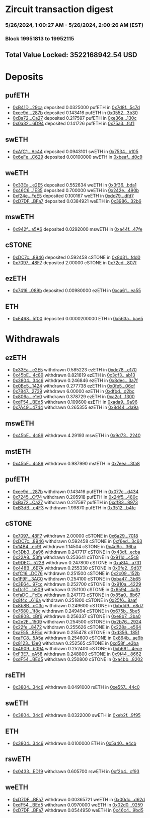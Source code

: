 # Zircuit transaction digest
### 5/26/2024, 1:00:27 AM - 5/26/2024, 2:00:26 AM (EST)
### Block 19951813 to 19952115

## Total Value Locked: 3522168942.54 USD

# Deposits
## pufETH
- [0xB41D...29ca](https://etherscan.io/address/0xB41D59F832b7b63C00d8E4B1A8BdaF8a65fD29ca) deposited 0.0325000 pufETH in [0x7d8f...5c7d](https://etherscan.io/tx/0xB41D59F832b7b63C00d8E4B1A8BdaF8a65fD29ca)
- [0xee9d...287b](https://etherscan.io/address/0xee9d0d58fcFfC38257772987BD0E274bA810287b) deposited 0.143416 pufETH in [0x0552...3b30](https://etherscan.io/tx/0xee9d0d58fcFfC38257772987BD0E274bA810287b)
- [0xBa72...Ca27](https://etherscan.io/address/0xBa729194d9e552f53bde1BCF39449C5FFBb3Ca27) deposited 0.217597 pufETH in [0xe36a...130c](https://etherscan.io/tx/0xBa729194d9e552f53bde1BCF39449C5FFBb3Ca27)
- [0x0a32...6D94](https://etherscan.io/address/0x0a323cE88E09108EDe6Fb8972fc558d0402F6D94) deposited 0.141726 pufETH in [0x75a3...fcf1](https://etherscan.io/tx/0x0a323cE88E09108EDe6Fb8972fc558d0402F6D94)
## swETH
- [0xAfC1...Ac44](https://etherscan.io/address/0xAfC13E3DA2e275A68Dc7531498562C59179dAc44) deposited 0.0943101 swETH in [0x7534...b105](https://etherscan.io/tx/0xAfC13E3DA2e275A68Dc7531498562C59179dAc44)
- [0x6eFe...C629](https://etherscan.io/address/0x6eFe7E9fB1226c57A835bD466122a190Fe38C629) deposited 0.00100000 swETH in [0xbeaf...d0c9](https://etherscan.io/tx/0x6eFe7E9fB1226c57A835bD466122a190Fe38C629)
## weETH
- [0x33Ea...e2E5](https://etherscan.io/address/0x33EabE42De7De8A9a5B598b8E830f6C9E736e2E5) deposited 0.552634 weETH in [0x3f36...bda1](https://etherscan.io/tx/0x33EabE42De7De8A9a5B598b8E830f6C9E736e2E5)
- [0x46C6...1E35](https://etherscan.io/address/0x46C6C25BF1C059a7FFeF5E8071866F23b1b31E35) deposited 0.700000 weETH in [0x242e...490b](https://etherscan.io/tx/0x46C6C25BF1C059a7FFeF5E8071866F23b1b31E35)
- [0xf24e...FeE5](https://etherscan.io/address/0xf24eD6e179572B8eA9DA2F3c6eB9715e4A8EFeE5) deposited 0.100167 weETH in [0xdd79...dfd7](https://etherscan.io/tx/0xf24eD6e179572B8eA9DA2F3c6eB9715e4A8EFeE5)
- [0xD7DF...BFa7](https://etherscan.io/address/0xD7DF7E085214743530afF339aFC420c7c720BFa7) deposited 0.0384921 weETH in [0x3986...32b6](https://etherscan.io/tx/0xD7DF7E085214743530afF339aFC420c7c720BFa7)
## mswETH
- [0x942f...a5A6](https://etherscan.io/address/0x942fA06fc6090c5310A6eD998418908156D3a5A6) deposited 0.0292000 mswETH in [0xa44f...47fe](https://etherscan.io/tx/0x942fA06fc6090c5310A6eD998418908156D3a5A6)
## cSTONE
- [0xDC7c...8946](https://etherscan.io/address/0xDC7c2857307980033Cf280384B657598812d8946) deposited 0.592458 cSTONE in [0x8d31...fdd0](https://etherscan.io/tx/0xDC7c2857307980033Cf280384B657598812d8946)
- [0x7097...48F7](https://etherscan.io/address/0x7097505782ce420663f7149DACE73F5E068E48F7) deposited 2.00000 cSTONE in [0x72cd...807f](https://etherscan.io/tx/0x7097505782ce420663f7149DACE73F5E068E48F7)
## ezETH
- [0x7416...089b](https://etherscan.io/address/0x7416Fa790a3ae5E2c41b6CDFaD18280f1a66089b) deposited 0.00980000 ezETH in [0xca61...ea55](https://etherscan.io/tx/0x7416Fa790a3ae5E2c41b6CDFaD18280f1a66089b)
## ETH
- [0xE468...5f00](https://etherscan.io/address/0xE468819dC63ACE42f071E43a42C499fA8d115f00) deposited 0.0000200000 ETH in [0x563a...bae5](https://etherscan.io/tx/0xE468819dC63ACE42f071E43a42C499fA8d115f00)
# Withdrawals
## ezETH
- [0x33Ea...e2E5](https://etherscan.io/address/0x33EabE42De7De8A9a5B598b8E830f6C9E736e2E5) withdrawn 0.585223 ezETH in [0xdc78...e170](https://etherscan.io/tx/0x33EabE42De7De8A9a5B598b8E830f6C9E736e2E5)
- [0x45bE...4c89](https://etherscan.io/address/0x45bEaCBB0e144718e17DEAc4DD810a7501244c89) withdrawn 0.821619 ezETH in [0x3df3...ab13](https://etherscan.io/tx/0x45bEaCBB0e144718e17DEAc4DD810a7501244c89)
- [0x3804...34c6](https://etherscan.io/address/0x3804801Ffc075f7C87b89fAbfdabfd55E3f334c6) withdrawn 0.246846 ezETH in [0x8dec...3a7f](https://etherscan.io/tx/0x3804801Ffc075f7C87b89fAbfdabfd55E3f334c6)
- [0x0Bc5...1424](https://etherscan.io/address/0x0Bc5c49EA8ECE4Fac31762f88c8B326E1fb31424) withdrawn 0.277738 ezETH in [0x0fe5...06cf](https://etherscan.io/tx/0x0Bc5c49EA8ECE4Fac31762f88c8B326E1fb31424)
- [0x7847...2739](https://etherscan.io/address/0x7847445E92A91092164365eFBA0c945ad67a2739) withdrawn 6.00000 ezETH in [0xdfbd...d2bc](https://etherscan.io/tx/0x7847445E92A91092164365eFBA0c945ad67a2739)
- [0x806a...e1e0](https://etherscan.io/address/0x806a583EB63C0b48Ee218fCeD855F8eD1E05e1e0) withdrawn 0.378729 ezETH in [0xa2cf...1300](https://etherscan.io/tx/0x806a583EB63C0b48Ee218fCeD855F8eD1E05e1e0)
- [0xdF54...BEd5](https://etherscan.io/address/0xdF548E4B74751CfcAce30b2f9430a2f5C036BEd5) withdrawn 0.109600 ezETH in [0xada9...9a96](https://etherscan.io/tx/0xdF548E4B74751CfcAce30b2f9430a2f5C036BEd5)
- [0x7A49...4744](https://etherscan.io/address/0x7A493Be5c2ce014cD049Bf178a1ac0Db1B434744) withdrawn 0.265355 ezETH in [0x8d44...da9a](https://etherscan.io/tx/0x7A493Be5c2ce014cD049Bf178a1ac0Db1B434744)
## mswETH
- [0x45bE...4c89](https://etherscan.io/address/0x45bEaCBB0e144718e17DEAc4DD810a7501244c89) withdrawn 4.29193 mswETH in [0x9d73...2240](https://etherscan.io/tx/0x45bEaCBB0e144718e17DEAc4DD810a7501244c89)
## mstETH
- [0x45bE...4c89](https://etherscan.io/address/0x45bEaCBB0e144718e17DEAc4DD810a7501244c89) withdrawn 0.987990 mstETH in [0x7eea...3fa8](https://etherscan.io/tx/0x45bEaCBB0e144718e17DEAc4DD810a7501244c89)
## pufETH
- [0xee9d...287b](https://etherscan.io/address/0xee9d0d58fcFfC38257772987BD0E274bA810287b) withdrawn 0.143416 pufETH in [0x077c...d434](https://etherscan.io/tx/0xee9d0d58fcFfC38257772987BD0E274bA810287b)
- [0x7245...Cf74](https://etherscan.io/address/0x724547B2F2e2247d5E026FeC9280eEc6785cCf74) withdrawn 0.205918 pufETH in [0x24f5...480c](https://etherscan.io/tx/0x724547B2F2e2247d5E026FeC9280eEc6785cCf74)
- [0xBa72...Ca27](https://etherscan.io/address/0xBa729194d9e552f53bde1BCF39449C5FFBb3Ca27) withdrawn 0.217597 pufETH in [0xdf83...8973](https://etherscan.io/tx/0xBa729194d9e552f53bde1BCF39449C5FFBb3Ca27)
- [0xB3dB...e4F3](https://etherscan.io/address/0xB3dB8d23a98780002b10Da5Fb082e47b2D22e4F3) withdrawn 1.99870 pufETH in [0x3512...b4fc](https://etherscan.io/tx/0xB3dB8d23a98780002b10Da5Fb082e47b2D22e4F3)
## cSTONE
- [0x7097...48F7](https://etherscan.io/address/0x7097505782ce420663f7149DACE73F5E068E48F7) withdrawn 2.00000 cSTONE in [0x6a29...7018](https://etherscan.io/tx/0x7097505782ce420663f7149DACE73F5E068E48F7)
- [0xDC7c...8946](https://etherscan.io/address/0xDC7c2857307980033Cf280384B657598812d8946) withdrawn 0.592458 cSTONE in [0xf6ed...3c63](https://etherscan.io/tx/0xDC7c2857307980033Cf280384B657598812d8946)
- [0x14B4...ec9f](https://etherscan.io/address/0x14B4B7FA2D355a0D3519cA1102bB25e3aC56ec9f) withdrawn 1.14504 cSTONE in [0x4d9c...36ba](https://etherscan.io/tx/0x14B4B7FA2D355a0D3519cA1102bB25e3aC56ec9f)
- [0x3Db3...8a96](https://etherscan.io/address/0x3Db30449C0E058D35E27C4e9CD5F5445Afd78a96) withdrawn 0.247717 cSTONE in [0x43df...ecba](https://etherscan.io/tx/0x3Db30449C0E058D35E27C4e9CD5F5445Afd78a96)
- [0x22A8...53fa](https://etherscan.io/address/0x22A81deeA666b6489eF2710103C122F3148B53fa) withdrawn 0.253641 cSTONE in [0x911d...c5c8](https://etherscan.io/tx/0x22A81deeA666b6489eF2710103C122F3148B53fa)
- [0x9DEC...522B](https://etherscan.io/address/0x9DECF294a9d8072eC858C9AbA51d8Ea5dBC4522B) withdrawn 0.247800 cSTONE in [0xa8f4...a731](https://etherscan.io/tx/0x9DECF294a9d8072eC858C9AbA51d8Ea5dBC4522B)
- [0x448B...6E7A](https://etherscan.io/address/0x448B87D7dF5DFdc4Cd2dEAC10Af67164785f6E7A) withdrawn 0.255330 cSTONE in [0x0fe2...9d37](https://etherscan.io/tx/0x448B87D7dF5DFdc4Cd2dEAC10Af67164785f6E7A)
- [0xfC16...DC76](https://etherscan.io/address/0xfC16A01500ef32574566d03015a67aA02e5FDC76) withdrawn 0.251500 cSTONE in [0x2c09...152b](https://etherscan.io/tx/0xfC16A01500ef32574566d03015a67aA02e5FDC76)
- [0x1F9F...3AC0](https://etherscan.io/address/0x1F9F9a6Ab4D9e2901CcA0Ee0307BeD6d0B7e3AC0) withdrawn 0.254100 cSTONE in [0xba47...3b65](https://etherscan.io/tx/0x1F9F9a6Ab4D9e2901CcA0Ee0307BeD6d0B7e3AC0)
- [0x3E64...97cc](https://etherscan.io/address/0x3E649B187a00bdaE794fbf886DfFc37245B097cc) withdrawn 0.252700 cSTONE in [0x910a...4229](https://etherscan.io/tx/0x3E649B187a00bdaE794fbf886DfFc37245B097cc)
- [0xDc1C...b509](https://etherscan.io/address/0xDc1C54a6630C113fb6c2554C816703d3B9aDb509) withdrawn 0.251100 cSTONE in [0x6594...4afb](https://etherscan.io/tx/0xDc1C54a6630C113fb6c2554C816703d3B9aDb509)
- [0xfaDC...FcEe](https://etherscan.io/address/0xfaDC5a64E04CD47F4F5AA71876db2D220EA9FcEe) withdrawn 0.247173 cSTONE in [0x85a0...8b67](https://etherscan.io/tx/0xfaDC5a64E04CD47F4F5AA71876db2D220EA9FcEe)
- [0x8f4c...616a](https://etherscan.io/address/0x8f4ce762bF780BE695DFE83f3E9328bD6b8f616a) withdrawn 0.251800 cSTONE in [0x25f6...8aaf](https://etherscan.io/tx/0x8f4ce762bF780BE695DFE83f3E9328bD6b8f616a)
- [0x8b8B...cC3c](https://etherscan.io/address/0x8b8B75C3D8400063d466c65d9D1774c21E05cC3c) withdrawn 0.249600 cSTONE in [0xbdd9...e8d7](https://etherscan.io/tx/0x8b8B75C3D8400063d466c65d9D1774c21E05cC3c)
- [0x7680...1f8c](https://etherscan.io/address/0x7680b4C8607FA91C94A6993657B2bDf79c8e1f8c) withdrawn 0.249494 cSTONE in [0x675b...5be5](https://etherscan.io/tx/0x7680b4C8607FA91C94A6993657B2bDf79c8e1f8c)
- [0x8808...cBf6](https://etherscan.io/address/0x8808D2A0273A7b05de61ad46bbb59c409238cBf6) withdrawn 0.256337 cSTONE in [0xe8b7...3ba0](https://etherscan.io/tx/0x8808D2A0273A7b05de61ad46bbb59c409238cBf6)
- [0x2e2E...1509](https://etherscan.io/address/0x2e2Ec32863a7144f1e5C5C29B81A0132c5111509) withdrawn 0.254500 cSTONE in [0x2b76...2924](https://etherscan.io/tx/0x2e2Ec32863a7144f1e5C5C29B81A0132c5111509)
- [0x22fe...8472](https://etherscan.io/address/0x22feB6EFf5e1D8238C87a01E29187BFFba608472) withdrawn 0.255626 cSTONE in [0x228a...e564](https://etherscan.io/tx/0x22feB6EFf5e1D8238C87a01E29187BFFba608472)
- [0xaE55...8F5d](https://etherscan.io/address/0xaE55C19424f2119F0149D0A9DD8BABe649F48F5d) withdrawn 0.255478 cSTONE in [0xd356...1851](https://etherscan.io/tx/0xaE55C19424f2119F0149D0A9DD8BABe649F48F5d)
- [0xaFC8...5A5a](https://etherscan.io/address/0xaFC85722FC3a5964B725804c503C3255695e5A5a) withdrawn 0.254600 cSTONE in [0x864b...ae9b](https://etherscan.io/tx/0xaFC85722FC3a5964B725804c503C3255695e5A5a)
- [0x8123...13e0](https://etherscan.io/address/0x81239C5d6a54C94441a9293D6b6F5112356f13e0) withdrawn 0.252565 cSTONE in [0xd58f...e3ba](https://etherscan.io/tx/0x81239C5d6a54C94441a9293D6b6F5112356f13e0)
- [0x4909...b094](https://etherscan.io/address/0x490921006d1756Df98D2a1519027A45D85b4b094) withdrawn 0.252400 cSTONE in [0xb69f...4ece](https://etherscan.io/tx/0x490921006d1756Df98D2a1519027A45D85b4b094)
- [0xF3E7...eA58](https://etherscan.io/address/0xF3E7CFf1EEbc2d0A59ccd14cd6c7549A04E9eA58) withdrawn 0.248800 cSTONE in [0x9f44...8662](https://etherscan.io/tx/0xF3E7CFf1EEbc2d0A59ccd14cd6c7549A04E9eA58)
- [0xdF54...BEd5](https://etherscan.io/address/0xdF548E4B74751CfcAce30b2f9430a2f5C036BEd5) withdrawn 0.250800 cSTONE in [0xa4bb...8202](https://etherscan.io/tx/0xdF548E4B74751CfcAce30b2f9430a2f5C036BEd5)
## rsETH
- [0x3804...34c6](https://etherscan.io/address/0x3804801Ffc075f7C87b89fAbfdabfd55E3f334c6) withdrawn 0.0491000 rsETH in [0xe557...44c0](https://etherscan.io/tx/0x3804801Ffc075f7C87b89fAbfdabfd55E3f334c6)
## swETH
- [0x3804...34c6](https://etherscan.io/address/0x3804801Ffc075f7C87b89fAbfdabfd55E3f334c6) withdrawn 0.0322000 swETH in [0xeb2f...9f95](https://etherscan.io/tx/0x3804801Ffc075f7C87b89fAbfdabfd55E3f334c6)
## ETH
- [0x3804...34c6](https://etherscan.io/address/0x3804801Ffc075f7C87b89fAbfdabfd55E3f334c6) withdrawn 0.0100000 ETH in [0x5a40...e4cb](https://etherscan.io/tx/0x3804801Ffc075f7C87b89fAbfdabfd55E3f334c6)
## rswETH
- [0x0433...ED19](https://etherscan.io/address/0x04334E2d54BC794aDc9d06F5ec46A130dc15ED19) withdrawn 0.605700 rswETH in [0xf2b4...cf93](https://etherscan.io/tx/0x04334E2d54BC794aDc9d06F5ec46A130dc15ED19)
## weETH
- [0xD7DF...BFa7](https://etherscan.io/address/0xD7DF7E085214743530afF339aFC420c7c720BFa7) withdrawn 0.00365721 weETH in [0x00dc...d62d](https://etherscan.io/tx/0xD7DF7E085214743530afF339aFC420c7c720BFa7)
- [0xdF54...BEd5](https://etherscan.io/address/0xdF548E4B74751CfcAce30b2f9430a2f5C036BEd5) withdrawn 0.0970000 weETH in [0x02d0...9259](https://etherscan.io/tx/0xdF548E4B74751CfcAce30b2f9430a2f5C036BEd5)
- [0xD7DF...BFa7](https://etherscan.io/address/0xD7DF7E085214743530afF339aFC420c7c720BFa7) withdrawn 0.0544950 weETH in [0x46c4...9bd5](https://etherscan.io/tx/0xD7DF7E085214743530afF339aFC420c7c720BFa7)
